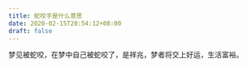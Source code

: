 ```yaml
---
title: 蛇咬手是什么意思
date: 2020-02-15T20:54:12+08:00
draft: false
---
```


梦见被蛇咬，在梦中自己被蛇咬了，是祥兆，梦者将交上好运，生活富裕。